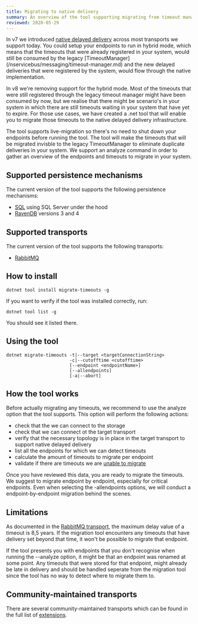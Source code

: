 ```yaml
---
title: Migrating to native delivery
summary: An overview of the tool supporting migrating from timeout manager to native delivery
reviewed: 2020-05-29
---
```


In v7 we introduced [native delayed delivery](/nservicebus/messaging/delayed-delivery.md) across most transports we support today.
You could setup your endpoints to run in hybrid mode, which means that the timeouts that were already registered in your system, would still be consumed by the legacy [TimeoutManager] (/nservicebus/messaging/timeout-manager.md) and the new delayed deliveries that were registered by the system, would flow through the native implementation.

In v8 we're removing support for the hybrid mode. Most of the timeouts that were still registered through the legacy timeout manager might have been consumed by now, but we realise that there might be scenario's in your system in which there are still timeouts waiting in your system that have yet to expire.
For those use cases, we have created a .net tool that will enable you to migrate those timeouts to the native delayed delivery infrastructure.

The tool supports live-migration so there's no need to shut down your endpoints before running the tool. The tool will make the timeouts that will be migrated invisble to the legacy TimeoutManager to eliminate duplicate deliveries in your system.
We support an analyze command in order to gather an overview of the endpoints and timeouts to migrate in your system.

## Supported persistence mechanisms

The current version of the tool supports the following persistence mechanisms:
- [SQL](/persistence/sql/) using SQL Server under the hood
- [RavenDB](/persistence/RavenDB) versions 3 and 4

## Supported transports

The current version of the tool supports the following transports:
- [RabbitMQ](/transports/rabbitmq/)

## How to install

```
dotnet tool install migrate-timeouts -g
```

If you want to verify if the tool was installed correctly, run:

```
dotnet tool list -g
```

You should see it listed there.

## Using the tool

```
dotnet migrate-timeouts -t|--target <targetConnectionString>
                        -c|--cutofftime <cutofftime>
                        [--endpoint <endpointName>]
                        [--allendpoints]
                        [-a|--abort]

```

## How the tool works

Before actually migrating any timeouts, we recommend to use the analyze option that the tool supports.
This option will perform the following actions:
 - check that the we can connect to the storage
 - check that we can connect ot the target transport
 - verify that the necessary topology is in place in the target transport to support native delayed delivery
 - list all the endpoints for which we can detect timeouts
 - calculate the amount of timeouts to migrate per endpoint
 - validate if there are timeouts we are [unable to migrate](#Limitations)

Once you have reviewed this data, you are ready to migrate the timeouts.
We suggest to migrate endpoint by endpoint, especially for critical endpoints. Even when selecting the -allendpoints options, we will conduct a endpoint-by-endpoint migration behind the scenes.


## Limitations

As documented in the [RabbitMQ transport](/transports/rabbitmq/delayed-delivery.md), the maximum delay value of a timeout is 8,5 years. If the migration tool encounters any timeouts that have delivery set beyond that time, it won't be possible to migrate that endpoint.

If the tool presents you with endpoints that you don't recognise when running the --analyze option, it might be that an endpoint was renamed at some point.
Any timeouts that were stored for that endpoint, might already be late in delivery and should be handled seperate from the migration tool since the tool has no way to detect where to migrate them to.

## Community-maintained transports

There are several community-maintained transports which can be found in the full list of [extensions](/components#transports).
